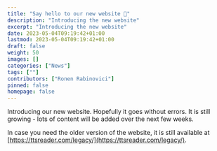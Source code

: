 ```yaml
---
title: "Say hello to our new website 👋"
description: "Introducing the new website"
excerpt: "Introducing the new website"
date: 2023-05-04T09:19:42+01:00
lastmod: 2023-05-04T09:19:42+01:00
draft: false
weight: 50
images: []
categories: ["News"]
tags: [""]
contributors: ["Ronen Rabinovici"]
pinned: false
homepage: false
---
```


Introducing our new website. Hopefully it goes without errors. It is still growing - lots of content will be added over the next few weeks.

In case you need the older version of the website, it is still available at [https://ttsreader.com/legacy/](https://ttsreader.com/legacy/).
